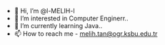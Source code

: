 - 👋 Hi, I’m @l-MELIH-l
- 👀 I’m interested in Computer Enginerr..
- 🌱 I’m currently learning Java..
- 📫 How to reach me
      - melih.tan@ogr.ksbu.edu.tr

<!---
l-MELIH-l/l-MELIH-l is a ✨ special ✨ repository because its `README.md` (this file) appears on your GitHub profile.
You can click the Preview link to take a look at your changes.
--->
